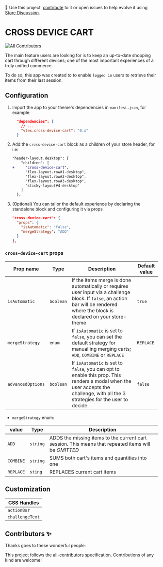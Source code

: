 📢 Use this project, [contribute](https://github.com/{OrganizationName}/{AppName}) to it or open issues to help evolve it using [Store Discussion](https://github.com/vtex-apps/store-discussion).

# CROSS DEVICE CART

<!-- DOCS-IGNORE:start -->
<!-- ALL-CONTRIBUTORS-BADGE:START - Do not remove or modify this section -->

[![All Contributors](https://img.shields.io/badge/all_contributors-0-orange.svg?style=flat-square)](#contributors-)

<!-- ALL-CONTRIBUTORS-BADGE:END -->
<!-- DOCS-IGNORE:end -->

The main feature users are looking for is to keep an up-to-date shopping cart through different devices; one of the most important experiences of a truly unified commerce.

To do so, this app was created to to enable `logged in` users to retrieve their items from their last session.

## Configuration

1. Import the app to your theme's dependencies in `manifest.json`, for example:

   ```json
     "dependencies": {
       // ...
       "vtex.cross-device-cart": "0.x"
     }
   ```

2. Add the `cross-device-cart` block as a children of your store header, for i.e:

   ```diff
   "header-layout.desktop": {
       "children": [
   +     "cross-device-cart",
         "flex-layout.row#1-desktop",
         "flex-layout.row#2-desktop",
         "flex-layout.row#3-desktop",
         "sticky-layout#4-desktop"
       ]
     },
   ```

3. (Optional) You can tailor the default experience by declaring the standalone block and configuring it via props

   ```json
   "cross-device-cart": {
     "props": {
       "isAutomatic": "false",
       "mergeStrategy": "ADD"
     }
   },
   ```

### `cross-device-cart` props

| Prop name         | Type      | Description                                                                                                                                                                       | Default value |
| ----------------- | --------- | --------------------------------------------------------------------------------------------------------------------------------------------------------------------------------- | ------------- |
| `isAutomatic`     | `boolean` | If the items merge is done automatically or requires user input via a challenge block. If `false`, an action bar will be rendered where the block is declared on your store-theme | `true`        |
| `mergeStrategy`   | `enum`    | If `isAutomatic` is set to `false`, you can set the default strategy for manualling merging carts; `ADD`, `COMBINE` or `REPLACE`                                                  | `REPLACE`     |
| `advancedOptions` | `boolean` | If `isAutomatic` is set to `false`, you can opt to enable this prop. This renders a modal when the user accepts the challenge, with all the 3 strategies for the user to decide   | `false`       |

- `mergeStrategy` enum:

| value     | Type     | Description                                                                                          |
| --------- | -------- | ---------------------------------------------------------------------------------------------------- |
| `ADD`     | `string` | ADDS the missing items to the current cart session. This means that repeated items will be _OMITTED_ |
| `COMBINE` | `string` | SUMS both cart's items and quantities into one                                                       |
| `REPLACE` | `sting`  | REPLACES current cart items                                                                          |

## Customization

| CSS Handles     |
| --------------- |
| `actionBar`     |
| `challengeText` |

<!-- DOCS-IGNORE:start -->

## Contributors ✨

Thanks goes to these wonderful people:

<!-- ALL-CONTRIBUTORS-LIST:START - Do not remove or modify this section -->
<!-- prettier-ignore-start -->
<!-- markdownlint-disable -->
<!-- markdownlint-enable -->
<!-- prettier-ignore-end -->

<!-- ALL-CONTRIBUTORS-LIST:END -->

This project follows the [all-contributors](https://github.com/all-contributors/all-contributors) specification. Contributions of any kind are welcome!

<!-- DOCS-IGNORE:end -->
